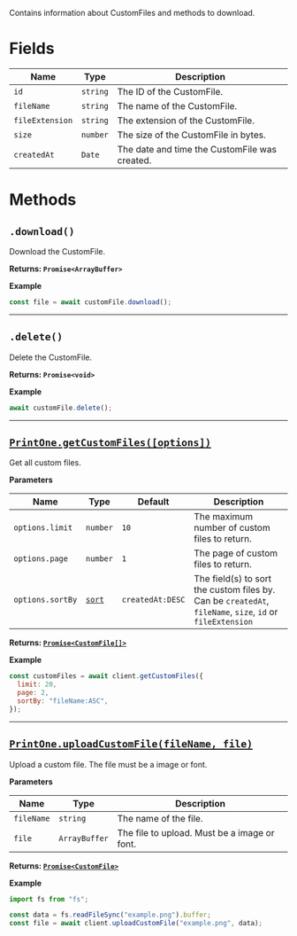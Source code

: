 Contains information about CustomFiles and methods to download.

# Fields

| Name            | Type     | Description                                   |
| --------------- | -------- | --------------------------------------------- |
| `id`            | `string` | The ID of the CustomFile.                     |
| `fileName`      | `string` | The name of the CustomFile.                   |
| `fileExtension` | `string` | The extension of the CustomFile.              |
| `size`          | `number` | The size of the CustomFile in bytes.          |
| `createdAt`     | `Date`   | The date and time the CustomFile was created. |

# Methods

## `.download()`

Download the CustomFile.

**Returns: `Promise<ArrayBuffer>`**

**Example**

```js
const file = await customFile.download();
```

---

## `.delete()`

Delete the CustomFile.

**Returns: `Promise<void>`**

**Example**

```js
await customFile.delete();
```

---

## [`PrintOne.getCustomFiles([options])`](./PrintOne#getcustomfilesoptions)

Get all custom files.

**Parameters**

| Name             | Type                          | Default          | Description                                                                                               |
| ---------------- | ----------------------------- | ---------------- | --------------------------------------------------------------------------------------------------------- |
| `options.limit`  | `number`                      | `10`             | The maximum number of custom files to return.                                                             |
| `options.page`   | `number`                      | `1`              | The page of custom files to return.                                                                       |
| `options.sortBy` | [`sort`](./Filtering#Sorting) | `createdAt:DESC` | The field(s) to sort the custom files by. Can be `createdAt`, `fileName`, `size`, `id` or `fileExtension` |

**Returns: [`Promise<CustomFile[]>`](./CustomFile)**

**Example**

```js
const customFiles = await client.getCustomFiles({
  limit: 20,
  page: 2,
  sortBy: "fileName:ASC",
});
```

---

## [`PrintOne.uploadCustomFile(fileName, file)`](./PrintOne#uploadcustomfilefilename-file)

Upload a custom file. The file must be a image or font.

**Parameters**

| Name       | Type          | Description                                  |
| ---------- | ------------- | -------------------------------------------- |
| `fileName` | `string`      | The name of the file.                        |
| `file`     | `ArrayBuffer` | The file to upload. Must be a image or font. |

**Returns: [`Promise<CustomFile>`](./CustomFile)**

**Example**

```js
import fs from "fs";

const data = fs.readFileSync("example.png").buffer;
const file = await client.uploadCustomFile("example.png", data);
```
